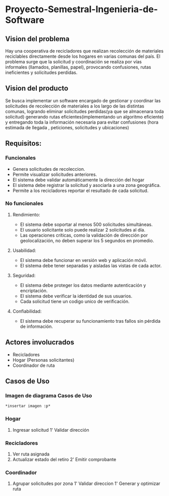 # Proyecto-Semestral-Ingenieria-de-Software

## Vision del problema

Hay una cooperativa de recicladores que realizan recolección de materiales reciclables directamente desde los
hogares en varias comunas del país. El problema surge que la solicitud y coordinación se realiza por vías informales (llamados,
planillas, papel), provocando confusiones, rutas ineficientes y solicitudes perdidas.

## Vision del producto

Se busca implementar un software encargado de gestionar y coordinar las solicitudes de recolección de materiales a los largo de las distintas comunas,
logrando eliminar solicitudes perdidas(ya que se almacenara toda solicitud)
generando rutas eficientes(implementando un algoritmo eficiente) y entregando toda la información necesaria para evitar confusiones (hora estimada de llegada , peticiones, solicitudes y ubicaciones)

## Requisitos:

### Funcionales

* Genera solicitudes de recoleccion.
* Permite visualizar solicitudes anteriores.
* El sistema debe validar automáticamente la dirección del hogar
* El sistema debe registrar la solicitud y asociarla a una zona geográfica.
* Permite a los recicladores reportar el resultado de cada solicitud.

### No funcionales

   1. Rendimiento:
      * El sistema debe soportar al menos 500 solicitudes simultáneas.
      * El usuario solicitante solo puede realizar 2 solicitudes al día.
      * Las operaciones críticas, como la validación de dirección por geolocalización, no deben superar los 5 segundos en promedio.

   2. Usabilidad:
      * El sistema debe funcionar en versión web y aplicación móvil.
      * El sistema debe tener separadas y aisladas las vistas de cada actor.

   3. Seguridad:
      * El sistema debe proteger los datos mediante autenticación y encriptación.
      * El sistema debe verificar la identidad de sus usuarios.
      * Cada solicitud tiene un codigo unico de verificación.

   4. Confiabilidad:
      * El sistema debe recuperar su funcionamiento tras fallos sin pérdida de información.

## Actores involucrados

* Recicladores
* Hogar (Personas solicitantes)
* Coordinador de ruta

## Casos de Uso

### Imagen de diagrama Casos de Uso

    *insertar imagen :p*

### Hogar

   1. Ingresar solicitud
   1' Validar dirección

### Recicladores

   1. Ver ruta asignada
   3. Actualizar estado del retiro
   2' Emitir comprobante

### Coordinador

1. Agrupar solicitudes por zona
1' Validar direccion
1' Generar y optimizar ruta 
